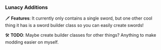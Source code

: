 ### Lunacy Additions

🗡️ **Features**: It currently only contains a single sword, but one other cool thing it has is a sword builder class so you can easily create swords!

🛠️ **TODO**: Maybe create builder classes for other things? Anything to make modding easier on myself.
